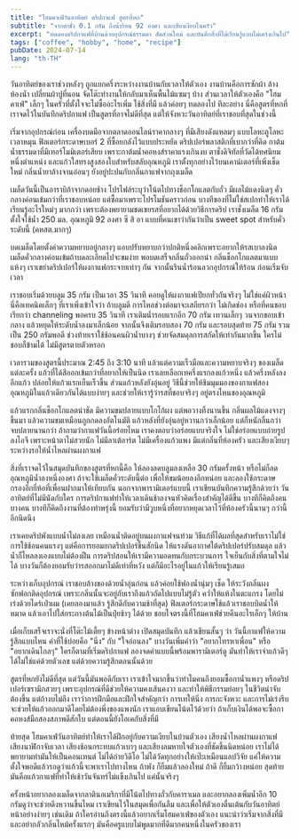 ```yaml
---
title: "โฮมคาเฟ่วันอาทิตย์ ดริปกาแฟ สูตรที่หก"
subtitle: "จากตาชั่ง 0.1 กรัม ถึงน้ำร้อน 92 องศา และเสียงเงียบในครัว"
excerpt: "ทดลองดริปกาแฟที่บ้านด้วยอุปกรณ์ธรรมดา สัดส่วนใหม่ และบันทึกสิ่งที่ได้เรียนรู้แบบไม่เคร่งเกินไป"
tags: ["coffee", "hobby", "home", "recipe"]
pubDate: 2024-07-14
lang: "th-TH"
---
```


วันอาทิตย์ของเราช่วงหลังๆ ถูกแยกครึ่งระหว่างงานบ้านกับเวลาให้ตัวเอง งานบ้านคือการซักผ้า ล้างห้องน้ำ เปลี่ยนผ้าปูที่นอน จัดโต๊ะทำงานให้กลับมาเห็นพื้นไม้แซมๆ บ้าง ส่วนเวลาให้ตัวเองคือ "โฮมคาเฟ่" เล็กๆ ในครัวที่ตั้งใจจะไม่ซื้ออะไรเพิ่ม ใช้สิ่งที่มี แล้วค่อยๆ ทดลองไป ทีละอย่าง นี่คือสูตรที่หกที่เราจดไว้ในบันทึกดริปกาแฟ เป็นสูตรที่อาจไม่ดีที่สุด แต่ให้จังหวะวันอาทิตย์ที่เราชอบที่สุดในช่วงนี้

เริ่มจากอุปกรณ์ก่อน เครื่องบดมือจากตลาดออนไลน์ราคากลางๆ ที่มีเสียงดังแหลมๆ แบบโลหะถูโลหะเวลาหมุน ฟิลเตอร์กระดาษเบอร์ 2 ที่ซื้อยกลังไว้แบบประหยัด ดริปเปอร์พลาสติกที่เบากว่าที่คิด กาต้มน้ำธรรมดาที่มีเทอร์โมมิเตอร์เสียบ เพราะกาต้มน้ำคอหงส์ราคาแรงเกินงบ ตาชั่งดิจิทัลที่วัดได้ทศนิยมหนึ่งตำแหน่ง และแก้วใสทรงสูงสองใบสำหรับสลับอุณหภูมิ เราตั้งทุกอย่างไว้บนเคาน์เตอร์ที่เพิ่งเช็ดใหม่ กลิ่นน้ำยาล้างจานอ่อนๆ ยังอยู่ปะปนกับกลิ่นกาแฟจากถุงเมล็ด

เมล็ดวันนี้เป็นอาราบิก้าจากดอยช้าง โปรไฟล์ระบุว่าโน้ตไปทางช็อกโกแลตกับถั่ว มีผลไม้แดงนิดๆ คั่วกลางค่อนเข้มกว่าที่เราชอบหน่อย แต่ซื้อมาเพราะโปรโมชันคราวก่อน บางทีของที่ไม่ใช่สเปกทำให้เราได้เรียนรู้อะไรใหม่ๆ มากกว่า เพราะต้องพยายามชดเชยรสที่อยากได้ด้วยวิธีการดริป เราชั่งเมล็ด 16 กรัม ตั้งใจใช้น้ำ 250 มล. อุณหภูมิ 92 องศา ซี สิ อา แบบที่คนเขาว่ากันว่าเป็น sweet spot สำหรับคั่วระดับนี้ (คหสต.มากๆ)

บดเมล็ดโดยตั้งค่าความหยาบอยู่กลางๆ แอบปรับหยาบกว่าปกติหนึ่งคลิกเพราะอยากให้รสเบาลงนิด เมล็ดคั่วกลางค่อนเข้มถ้าบดละเอียดไปจะขมง่าย พอบดเสร็จกลิ่นถั่วออกนำ กลิ่นช็อกโกแลตมาแบบแห้งๆ เราเขย่าดริปเปอร์ให้ผงกาแฟกระจายเท่าๆ กัน จากนั้นรินน้ำร้อนลวกอุปกรณ์ให้ร้อน ก่อนเริ่มจับเวลา

เราชอบเริ่มด้วยบลูม 35 กรัม เป็นเวลา 35 วินาที คอยดูให้ผงกาแฟเปียกทั่วกันจริงๆ ไม่ใช่แค่ผิวหน้า นี่คือเทคนิคเล็กๆ ที่เราเพิ่งเข้าใจว่า ถ้าบลูมดี การไหลช่วงต่อมาจะเสถียรกว่า ไม่เกิดช่อง หรือที่คนชอบเรียกว่า channeling พอครบ 35 วินาที เราเติมน้ำรอบแรกอีก 70 กรัม เทวนเล็กๆ วนจากขอบเข้ากลาง แล้วหยุดให้ระดับน้ำลงมาเล็กน้อย จากนั้นจึงเติมรอบสอง 70 กรัม และรอบสุดท้าย 75 กรัม รวมเป็น 250 กรัมพอดี ช่วงท้ายเราใช้ช้อนคนผิวน้ำบางๆ ช่วยจัดสมดุลการสกัดให้เท่ากันมากขึ้น ใครไม่ชอบก็ข้ามได้ ไม่มีสูตรตายตัวหรอก

เวลารวมของสูตรนี้ประมาณ 2:45 ถึง 3:10 นาที แล้วแต่ความเร็วมือและความหยาบจริงๆ ของเมล็ดแต่ละครั้ง แก้วที่ได้สีออกเข้มกว่าที่อยากให้เป็นนิด เราเลยเลือกเทครึ่งแรกลงแก้วหนึ่ง แล้วครึ่งหลังลงอีกแก้ว ปล่อยให้แก้วแรกเย็นเร็วขึ้น ส่วนแก้วหลังยังอุ่นอยู่ วิธีนี้ช่วยให้ชิมมุมมองของกาแฟสองอุณหภูมิในแก้วเดียวกันได้แบบง่ายๆ และช่วยให้เรารู้ว่ารสที่ชอบจริงๆ อยู่ตรงไหนของอุณหภูมิ

แก้วแรกกลิ่นช็อกโกแลตนำชัด มีความขมปลายแบบโกโก้ผง แต่พอวางทิ้งนานขึ้น กลิ่นผลไม้แดงจางๆ ขึ้นมา แล้วความขมเหมือนถูกกดลงอัตโนมัติ แก้วหลังที่ยังอุ่นอยู่หวานกว่าเล็กน้อย แต่ก็หนักลิ้นกว่า จบปลายนานกว่า ถ้าถามว่ากาแฟวันนี้อร่อยไหม เราคงตอบว่าอร่อยแบบจริงใจ ไม่ใช่อร่อยแบบถ่ายรูปลงไอจี เพราะหน้าตาไม่สวยนัก ไม่มีลาเต้อาร์ต ไม่มีเครื่องแก้วแพง มีแต่กลิ่นที่ห้องครัว และเสียงเงียบๆ ระหว่างรอให้น้ำไหลผ่านผงกาแฟ

สิ่งที่เราจดไว้ในสมุดบันทึกของสูตรที่หกนี้คือ ให้ลองลดบลูมลงเหลือ 30 กรัมครั้งหน้า หรือไม่ก็ลดอุณหภูมิน้ำลงหนึ่งองศา ถ้าจะใช้เมล็ดคั่วระดับนี้ต่อ เพื่อให้ขมน้อยลงอีกหน่อย และลองใช้กระดาษกรองอีกยี่ห้อที่เพื่อนฝากมาให้เทียบกัน นอกจากพารามิเตอร์แบบนี้ เราเขียนบันทึกความรู้สึกด้วยว่า วันอาทิตย์ที่ไม่มีนัดกับใคร การดริปกาแฟทำให้เวลาเดินช้าลงจนหัวคิดเรื่องสำคัญได้ดีขึ้น บางทีก็คิดถึงคนบางคน บางทีก็คิดถึงงานที่ต้องทำพรุ่งนี้ ยอมรับว่ามีวูบหนึ่งที่อยากหยุดเวลาไว้ที่ห้องครัวนี้นานๆ กว่านี้อีกนิดนึง

เราเคยดริปพังแบบน้ำไม่ลงเลย เหมือนน้ำติดอยู่บนผงกาแฟจนท่วม วิธีแก้ที่ได้ผลที่สุดสำหรับเราไม่ใช่การใช้ช้อนคนแรงๆ แต่คือการยอมยกดริปเปอร์ขึ้นสักนิด ให้แรงดันอากาศใต้ดริปเปอร์ปรับสมดุล แล้วน้ำก็ไหลลงเองแบบไม่ต้องฝืน การดริปสอนให้เรามีความอดทนกับกระบวนการ ใจเย็นกับสิ่งที่ตามใจไม่ได้ บางวันก็ต้องยอมรับว่ารสออกมาไม่ดีเท่าที่หวัง แต่ก็มีอะไรอยู่ในแก้วให้เรียนรู้เสมอ

ระหว่างเก็บอุปกรณ์ เราชอบล้างของด้วยน้ำอุ่นก่อน แล้วค่อยใช้ฟองน้ำนุ่มๆ เช็ด ให้ระวังกลิ่นผงซักฟอกติดอุปกรณ์ เพราะกลิ่นนั้นจะอยู่กับเราถึงแก้วถัดไปแบบไม่รู้ตัว คว่ำให้แห้งในตะแกรง โดยไม่เร่งด้วยไดร์เป่าผม (เคยลองมาแล้ว รู้สึกดีกับความช้าที่สุด) ฟิลเตอร์กระดาษใช้แล้วเราชอบบิดน้ำให้หมาด แล้วเอาไปใส่กระถางต้นไม้เป็นปุ๋ยช้าๆ ได้ด้วย ชอบใจตรงนี้ที่โฮมคาเฟ่ช่วยคืนอะไรเล็กๆ ให้บ้าน

เมื่อเก็บเสร็จเราจะนั่งที่โต๊ะไม้เตี้ยๆ ข้างหน้าต่าง เปิดสมุดบันทึก แล้วเขียนสั้นๆ ว่า วันนี้กาแฟให้ความรู้สึกแบบไหน คำที่ใช้บ่อยคือ "นิ่ง" กับ "ใจอ่อนลง" บางวันเพิ่มคำว่า "อยากโทรหาเพื่อน" หรือ "อยากเดินไกลๆ" ใครก็ตามที่เริ่มดริปกาแฟ ลองจดคำแบบนี้พร้อมพารามิเตอร์ดู มันทำให้เราจำแก้วดีๆ ได้ไม่ใช่แค่ด้วยตัวเลข แต่ด้วยความรู้สึกตอนนั้นด้วย

สูตรที่หกยังไม่ดีที่สุด แต่วันนี้มันพอดีกับเรา เราเข้าใจมากขึ้นว่าทำไมคนถึงยอมซื้อกาน้ำแพงๆ หรือดริปเปอร์เซรามิกสวยๆ เพราะอุปกรณ์ที่ดีช่วยให้ความคงเส้นคงวา และทำให้พิธีกรรมย่อยๆ ในชีวิตน่าจับต้องขึ้น แต่ถ้างบไม่ถึง เราว่าการฝึกมือและฝึกใจสำคัญกว่า การเทให้นิ่ง การกะจังหวะ และการไม่เร่งรีบจะช่วยให้แก้วออกมาดีโดยไม่ต้องพึ่งของแพงนัก เราแอบเขียนโน้ตไว้ด้วยว่า ถ้าเก็บเงินได้พอจะซื้อกาคอหงส์มือสองสภาพดีสักใบ แต่ตอนนี้ยังโอเคกับสิ่งที่มี

ท้ายสุด โฮมคาเฟ่วันอาทิตย์ทำให้เราได้ฝึกอยู่กับความเงียบในบ้านตัวเอง เสียงน้ำไหลผ่านผงกาแฟ เสียงนาฬิกาจับเวลา เสียงช้อนกระทบแก้วเบาๆ และเสียงลมหายใจตัวเองที่ชัดขึ้นนิดหน่อย เราไม่ได้พยายามทำมันให้เป็นคอนเทนต์ ไม่ได้ถ่ายวิดีโอ ไม่ได้วัดทุกอย่างให้เป๊ะเหมือนแลปวิจัย แค่ให้ความตั้งใจพอดีแล้วรอดูว่าแก้วนี้จะพาเราไปทางไหน ถ้าพัง ก็ยิ้มแล้วลองใหม่ ถ้าดี ก็ยิ้มกว้างหน่อย สุดท้ายมันคือแก้วกาแฟที่ทำให้เช้าวันจันทร์ไม่แข็งเกินไป แค่นั้นจริงๆ

ครั้งหน้าอยากลองเมล็ดจากลาตินอเมริกาที่มีโน้ตไปทางถั่วกับคาราเมล และอยากลองเพิ่มน้ำอีก 10 กรัมดูว่าจะช่วยดึงหวานขึ้นไหม เราเขียนไว้ในสมุดเพื่อกันลืม และเพื่อให้ตัวเองตื่นเต้นกับวันอาทิตย์หน้าอย่างง่ายๆ เช่นเดิม ถ้าใครอ่านถึงตรงนี้แล้วอยากเริ่มโฮมคาเฟ่ของตัวเอง แนะนำว่าเริ่มจากสิ่งที่มี และอย่ากลัวกลิ่นไหม้ครั้งแรกๆ มันคือครูแบบไม่พูดมากที่ดีมากคนหนึ่งในครัวของเรา


